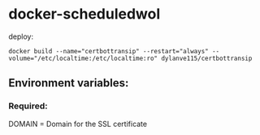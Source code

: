 # docker-scheduledwol
deploy:
```
docker build --name="certbottransip" --restart="always" --volume="/etc/localtime:/etc/localtime:ro" dylanve115/certbottransip
```
## Environment variables:
### Required:
DOMAIN = Domain for the SSL certificate
